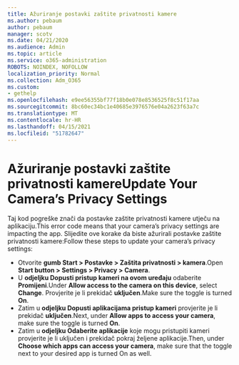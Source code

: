 ```yaml
---
title: Ažuriranje postavki zaštite privatnosti kamere
ms.author: pebaum
author: pebaum
manager: scotv
ms.date: 04/21/2020
ms.audience: Admin
ms.topic: article
ms.service: o365-administration
ROBOTS: NOINDEX, NOFOLLOW
localization_priority: Normal
ms.collection: Adm_O365
ms.custom:
- gethelp
ms.openlocfilehash: e9ee56355bf77f18b0e078e8536525f8c51f17aa
ms.sourcegitcommit: 8bc60ec34bc1e40685e3976576e04a2623f63a7c
ms.translationtype: MT
ms.contentlocale: hr-HR
ms.lasthandoff: 04/15/2021
ms.locfileid: "51782647"
---
```

# <a name="update-your-cameras-privacy-settings"></a><span data-ttu-id="85436-102">Ažuriranje postavki zaštite privatnosti kamere</span><span class="sxs-lookup"><span data-stu-id="85436-102">Update Your Camera’s Privacy Settings</span></span>

<span data-ttu-id="85436-103">Taj kod pogreške znači da postavke zaštite privatnosti kamere utječu na aplikaciju.</span><span class="sxs-lookup"><span data-stu-id="85436-103">This error code means that your camera’s privacy settings are impacting the app.</span></span> <span data-ttu-id="85436-104">Slijedite ove korake da biste ažurirali postavke zaštite privatnosti kamere:</span><span class="sxs-lookup"><span data-stu-id="85436-104">Follow these steps to update your camera’s privacy settings:</span></span>

- <span data-ttu-id="85436-105">Otvorite **gumb Start > Postavke > Zaštita privatnosti > kamera**.</span><span class="sxs-lookup"><span data-stu-id="85436-105">Open **Start button > Settings > Privacy > Camera**.</span></span>
- <span data-ttu-id="85436-106">U **odjeljku Dopusti pristup kameri na ovom uređaju** odaberite **Promijeni**.</span><span class="sxs-lookup"><span data-stu-id="85436-106">Under **Allow access to the camera on this device**, select **Change**.</span></span> <span data-ttu-id="85436-107">Provjerite je li prekidač **uključen**.</span><span class="sxs-lookup"><span data-stu-id="85436-107">Make sure the toggle is turned **On**.</span></span>
- <span data-ttu-id="85436-108">Zatim u **odjeljku Dopusti aplikacijama pristup kameri** provjerite je li prekidač **uključen**.</span><span class="sxs-lookup"><span data-stu-id="85436-108">Next, under **Allow apps to access your camera**, make sure the toggle is turned **On**.</span></span>
- <span data-ttu-id="85436-109">Zatim u **odjeljku Odaberite aplikacije** koje mogu pristupiti kameri provjerite je li uključen i prekidač pokraj željene aplikacije.</span><span class="sxs-lookup"><span data-stu-id="85436-109">Then, under **Choose which apps can access your camera**, make sure that the toggle next to your desired app is turned On as well.</span></span>

